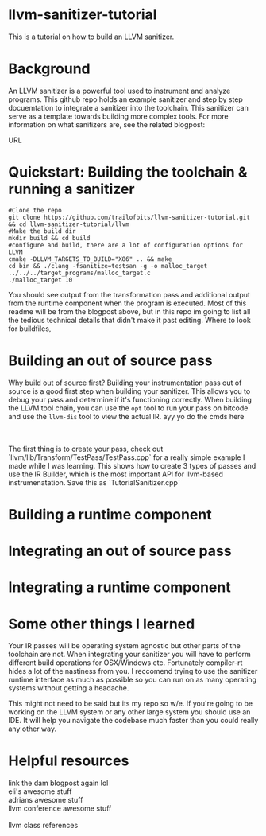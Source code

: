 # llvm-sanitizer-tutorial

This is a tutorial on how to build an LLVM sanitizer. 

# Background 
An LLVM sanitizer is a powerful tool used to instrument and analyze programs. This github repo holds an example sanitizer and step by step docuemtation to integrate a sanitizer into the toolchain. This sanitizer can serve as a template towards building more complex tools. For more information on what sanitizers are, see the related blogpost: 

URL

# Quickstart: Building the toolchain & running a sanitizer 
 
```
#Clone the repo
git clone https://github.com/trailofbits/llvm-sanitizer-tutorial.git && cd llvm-sanitizer-tutorial/llvm 
#Make the build dir 
mkdir build && cd build 
#configure and build, there are a lot of configuration options for LLVM
cmake -DLLVM_TARGETS_TO_BUILD="X86" .. && make
cd bin && ./clang -fsanitize=testsan -g -o malloc_target ../../../target_programs/malloc_target.c
./malloc_target 10
```
You should see output from the transformation pass and additional output from the runtime component when the program is executed. Most of this readme will be from the blogpost above, but in this repo im going to list all the tedious technical details that didn't make it past editing. Where to look for buildfiles, 

# Building an out of source pass 
Why build out of source first? Building your instrumentation pass out of source is a good first step when building your sanitizer. This allows you to debug your pass and determine if it's functioning correctly. When building the LLVM tool chain, you can use the `opt` tool to run your pass on bitcode and use the `llvm-dis` tool to view the actual IR. 
ayy yo do the cmds here 

<br/>
<br/>
The first thing is to create your pass, check out `llvm/lib/Transform/TestPass/TestPass.cpp` for a really simple example I made while I was learning. This shows how to create 3 types of passes and use the IR Builder, which is the most important API for llvm-based instrumenatation. Save this as `TutorialSanitizer.cpp` <br/>


# Building a runtime component 


# Integrating an out of source pass 

# Integrating a runtime component 

# Some other things I learned 
Your IR passes will be operating system agnostic but other parts of the toolchain are not. When integrating your sanitizer you will have to perform different build operations for OSX/Windows etc. Fortunately compiler-rt hides a lot of the nastiness from you. I reccomend trying to use the sanitizer runtime interface as much as possible so you can run on as many operating systems without getting a headache. <br/> 

This might not need to be said but its my repo so w/e. If you're going to be working on the LLVM system or any other large system you should use an IDE. It will help you navigate the codebase much faster than you could really any other way. <br/>

# Helpful resources 
link the dam blogpost again lol <br/>
eli's awesome stuff <br/>
adrians awesome stuff <br/>
llvm conference awesome stuff <br/>  
llvm class references   
